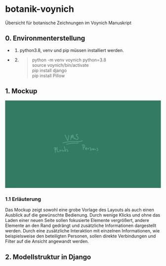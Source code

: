 # botanik-voynich
Übersicht für botanische Zeichnungen im Voynich Manuskript

## 0. Environmenterstellung
 - 1. python3.8, venv und pip müssen installiert werden.
 - 2. >  python -m venv voynich python=3.8\
 source voynich/bin/activate\
 pip install django\
 pip install Pillow

## 1. Mockup
![Image of Mockup](https://github.com/Zadest/botanik-voynich/blob/dev/mockup.gif)

### 1.1 Erläuterung
Das Mockup zeigt sowohl eine grobe Vorlage des Layouts als auch einen Ausblick auf die gewünschte Bedienung.
Durch wenige Klicks und ohne das Laden einer neuen Seite sollen fokusierte Elemente vergrößert, andere Elemente an den Rand gedrängt und zusätzliche Informationen dargestellt werden. Durch eine zusätzliche Interaktion mit einzelnen Informationen, wie beispielsweise den beteiligten Personen, sollen direkte Verbindungen und Filter auf die Ansicht angewandt werden.

## 2. Modellstruktur in Django

